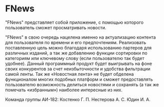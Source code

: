 # FNews
"FNews" представляет собой приложение, с помощью которого пользователь сможет просматривать новости.

"FNews" в свою очередь нацелена именно на актуализацию контента для пользователя по времени и его предпочтениям.
Реализовать поставленную цель можно благодаря  использованию партеров для различных изданий, а так же добавлению функции сортировки по категориям или ключевому слову (если пользователю так будет удобнее).
Данный программный продукт будет выигрывать на фоне своих конкурентов за счет неизбыточности и удобства фильтрации самой ленты.
Так же «Новостная лента» не будет обделена функционалом многих подобных платформ и сможет предоставлять пользователю возможность делиться новостями и сохранять (а так же помечать «избранным») наиболее интересные из них.

Команда группы АИ-182:
  Костенко Г. П.
  Нестерова А. С.
  Юдин И. А.
